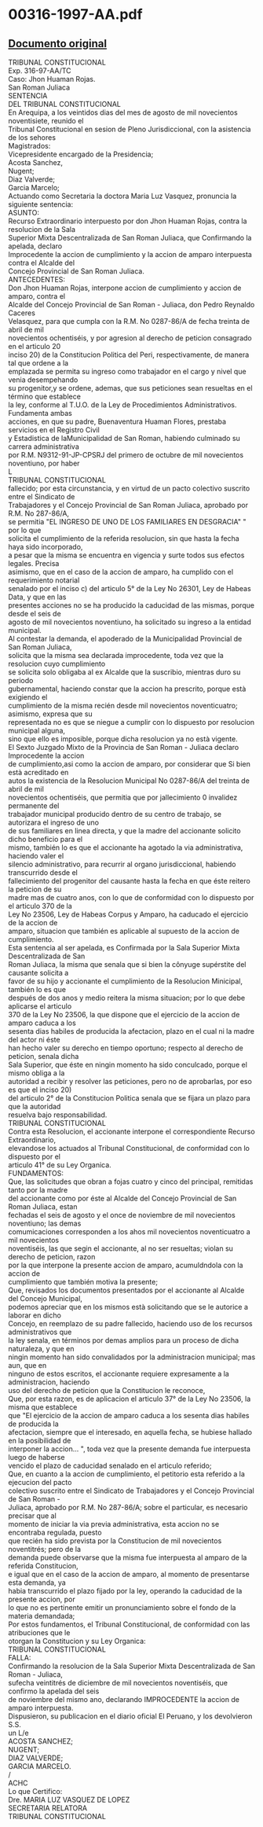 
00316-1997-AA.pdf
=================
  
[Documento original](https://tc.gob.pe/jurisprudencia/1997/00316-1997-AA.pdf)  
---  
TRIBUNAL CONSTITUCIONAL  
Exp. 316-97-AA/TC  
Caso: Jhon Huaman Rojas.  
San Roman Juliaca  
SENTENCIA  
DEL TRIBUNAL CONSTITUCIONAL  
En Arequipa, a los veintidos dias del mes de agosto de mil novecientos noventisiete, reunido el  
Tribunal Constitucional en sesion de Pleno Jurisdiccional, con la asistencia de los sehores  
Magistrados:  
Vicepresidente encargado de la Presidencia;  
Acosta Sanchez,  
Nugent;  
Diaz Valverde;  
Garcia Marcelo;  
Actuando como Secretaria la doctora Maria Luz Vasquez, pronuncia la siguiente sentencia:  
ASUNTO:  
Recurso Extraordinario interpuesto por don Jhon Huaman Rojas, contra la resolucion de la Sala  
Superior Mixta Descentralizada de San Roman Juliaca, que Confirmando la apelada, declaro  
Improcedente la accion de cumplimiento y la accion de amparo interpuesta contra el Alcalde del  
Concejo Provincial de San Roman Juliaca.  
ANTECEDENTES:  
Don Jhon Huaman Rojas, interpone accion de cumplimiento y accion de amparo, contra el  
Alcalde del Concejo Provincial de San Roman - Juliaca, don Pedro Reynaldo Caceres  
Velasquez, para que cumpla con la R.M. No 0287-86/A de fecha treinta de abril de mil  
novecientos ochentiséis, y por agresion al derecho de peticion consagrado en el articulo 20  
inciso 20) de la Constitucion Politica del Peri, respectivamente, de manera tal que ordene a la  
emplazada se permita su ingreso como trabajador en el cargo y nivel que venia desempehando  
su progenitor,y se ordene, ademas, que sus peticiones sean resueltas en el término que establece  
la ley, conforme al T.U.O. de la Ley de Procedimientos Administrativos. Fundamenta ambas  
acciones, en que su padre, Buenaventura Huaman Flores, prestaba servicios en el Registro Civil  
y Estadistica de laMunicipalidad de San Roman, habiendo culminado su carrera administrativa  
por R.M. N9312-91-JP-CPSRJ del primero de octubre de mil novecientos noventiuno, por haber  
L  
TRIBUNAL CONSTITUCIONAL  
fallecido; por esta circunstancia, y en virtud de un pacto colectivo suscrito entre el Sindicato de  
Trabajadores y el Concejo Provincial de San Roman Juliaca, aprobado por R.M. No 287-86/A,  
se permitia "EL INGRESO DE UNO DE LOS FAMILIARES EN DESGRACIA" " por lo que  
solicita el cumplimiento de la referida resolucion, sin que hasta la fecha haya sido incorporado,  
a pesar que la misma se encuentra en vigencia y surte todos sus efectos legales. Precisa  
asimismo, que en el caso de la accion de amparo, ha cumplido con el requerimiento notarial  
senalado por el inciso c) del articulo 5° de la Ley No 26301, Ley de Habeas Data, y que en las  
presentes acciones no se ha producido la caducidad de las mismas, porque desde el seis de  
agosto de mil novecientos noventiuno, ha solicitado su ingreso a la entidad municipal.  
Al contestar la demanda, el apoderado de la Municipalidad Provincial de San Roman Juliaca,  
solicita que la misma sea declarada improcedente, toda vez que la resolucion cuyo cumplimiento  
se solicita solo obligaba al ex Alcalde que la suscribio, mientras duro su periodo  
gubernamental, haciendo constar que la accion ha prescrito, porque està exigiendo el  
cumplimiento de la misma recién desde mil novecientos noventicuatro; asimismo, expresa que su  
representada no es que se niegue a cumplir con lo dispuesto por resolucion municipal alguna,  
sino que ello es imposible, porque dicha resolucion ya no està vigente.  
El Sexto Juzgado Mixto de la Provincia de San Roman - Juliaca declaro Improcedente la accion  
de cumplimiento,asi como la accion de amparo, por considerar que Si bien està acreditado en  
autos la existencia de la Resolucion Municipal No 0287-86/A del treinta de abril de mil  
novecientos ochentiséis, que permitia que por jallecimiento 0 invalidez permanente del  
trabajador municipal producido dentro de su centro de trabajo, se autorizara el ingreso de uno  
de sus familiares en linea directa, y que la madre del accionante solicito dicho beneficio para el  
mismo, también lo es que el accionante ha agotado la via administrativa, haciendo valer el  
silencio administrativo, para recurrir al organo jurisdiccional, habiendo transcurrido desde el  
fallecimiento del progenitor del causante hasta la fecha en que éste reitero la peticion de su  
madre mas de cuatro anos, con lo que de conformidad con lo dispuesto por el articulo 370 de la  
Ley No 23506, Ley de Habeas Corpus y Amparo, ha caducado el ejercicio de la accion de  
amparo, situacion que también es aplicable al supuesto de la accion de cumplimiento.  
Esta sentencia al ser apelada, es Confirmada por la Sala Superior Mixta Descentralizada de San  
Roman Juliaca, la misma que senala que si bien la cônyuge supérstite del causante solicita a  
favor de su hijo y accionante el cumplimiento de la Resolucion Minicipal, también lo es que  
después de dos anos y medio reitera la misma situacion; por lo que debe aplicarse el articulo  
370 de la Ley No 23506, la que dispone que el ejercicio de la accion de amparo caduca a los  
sesenta dias habiles de producida la afectacion, plazo en el cual ni la madre del actor ni éste  
han hecho valer su derecho en tiempo oportuno; respecto al derecho de peticion, senala dicha  
Sala Superior, que éste en ningin momento ha sido conculcado, porque el mismo obliga a la  
autoridad a recibir y resolver las peticiones, pero no de aprobarlas, por eso es que el inciso 20)  
del articulo 2° de la Constitucion Politica senala que se fijara un plazo para que la autoridad  
resuelva bajo responsabilidad.  
TRIBUNAL CONSTITUCIONAL  
Contra esta Resolucion, el accionante interpone el correspondiente Recurso Extraordinario,  
elevandose los actuados al Tribunal Constitucional, de conformidad con lo dispuesto por el  
articulo 41° de su Ley Organica.  
FUNDAMENTOS:  
Que, las solicitudes que obran a fojas cuatro y cinco del principal, remitidas tanto por la madre  
del accionante como por éste al Alcalde del Concejo Provincial de San Roman Juliaca, estan  
fechadas el seis de agosto y el once de noviembre de mil novecientos noventiuno; las demas  
comumicaciones corresponden a los ahos mil novecientos noventicuatro a mil novecientos  
noventiséis, las que segin el accionante, al no ser resueltas; violan su derecho de peticion, razon  
por la que interpone la presente accion de amparo, acumuldndola con la accion de  
cumplimiento que también motiva la presente;  
Que, revisados los documentos presentados por el accionante al Alcalde del Concejo Municipal,  
podemos apreciar que en los mismos està solicitando que se le autorice a laborar en dicho  
Concejo, en reemplazo de su padre fallecido, haciendo uso de los recursos administrativos que  
la ley senala, en términos por demas amplios para un proceso de dicha naturaleza, y que en  
ningin momento han sido convalidados por la administracion municipal; mas aun, que en  
ninguno de estos escritos, el accionante requiere expresamente a la administracion, haciendo  
uso del derecho de peticion que la Constitucion le reconoce,  
Que, por esta razon, es de aplicacion el articulo 37° de la Ley No 23506, la misma que establece  
que "El ejercicio de la accion de amparo caduca a los sesenta dias habiles de producida la  
afectacion, siempre que el interesado, en aquella fecha, se hubiese hallado en la posibilidad de  
interponer la accion... ", toda vez que la presente demanda fue interpuesta luego de haberse  
vencido el plazo de caducidad senalado en el articulo referido;  
Que, en cuanto a la accion de cumplimiento, el petitorio esta referido a la ejecucion del pacto  
colectivo suscrito entre el Sindicato de Trabajadores y el Concejo Provincial de San Roman -  
Juliaca, aprobado por R.M. No 287-86/A; sobre el particular, es necesario precisar que al  
momento de iniciar la via previa administrativa, esta accion no se encontraba regulada, puesto  
que recién ha sido prevista por la Constitucion de mil novecientos noventitrés; pero de la  
demanda puede observarse que la misma fue interpuesta al amparo de la referida Constitucion,  
e igual que en el caso de la accion de amparo, al momento de presentarse esta demanda, ya  
habia transcurrido el plazo fijado por la ley, operando la caducidad de la presente accion, por  
lo que no es pertinente emitir un pronunciamiento sobre el fondo de la materia demandada;  
Por estos fundamentos, el Tribunal Constitucional, de conformidad con las atribuciones que le  
otorgan la Constitucion y su Ley Organica:  
TRIBUNAL CONSTITUCIONAL  
FALLA:  
Confirmando la resolucion de la Sala Superior Mixta Descentralizada de San Roman - Juliaca,  
sufecha veintitrés de diciembre de mil novecientos noventiséis, que confirmo la apelada del seis  
de noviembre del mismo ano, declarando IMPROCEDENTE la accion de amparo interpuesta.  
Dispusieron, su publicacion en el diario oficial El Peruano, y los devolvieron  
S.S.  
un L/e  
ACOSTA SANCHEZ;  
NUGENT;  
DIAZ VALVERDE;  
GARCIA MARCELO.  
/  
ACHC  
Lo que Certifico:  
Dre. MARIA LUZ VASQUEZ DE LOPEZ  
SECRETARIA RELATORA  
TRIBUNAL CONSTITUCIONAL